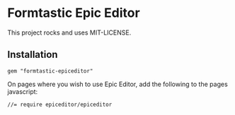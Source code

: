 # Formtastic Epic Editor

This project rocks and uses MIT-LICENSE.

## Installation

    gem "formtastic-epiceditor"

On pages where you wish to use Epic Editor, add the following to the pages 
javascript:

    //= require epiceditor/epiceditor


